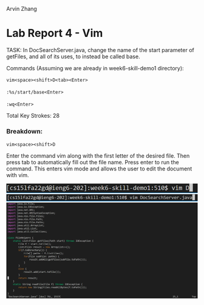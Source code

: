 Arvin Zhang

# Lab Report 4 - Vim

TASK: In DocSearchServer.java, change the name of the start parameter of getFiles, and all of its uses, to instead be called base.

Commands (Assuming we are already in week6-skill-demo1 directory):

```
vim<space><shift>D<tab><Enter>

:%s/start/base<Enter>

:wq<Enter>
```

Total Key Strokes: 28

### Breakdown:

```
vim<space><shift>D
```

Enter the command vim along with the first letter of the desired file. Then press tab to automatically fill out the file name. Press enter to run the command. This enters vim mode and allows the user to edit the document with vim.

![vim d1](./LabReport4Imgs/vimD1.png)
![vim d2](./LabReport4Imgs/vimD2.png)
![vim d3](./LabReport4Imgs/vimD3.png)
